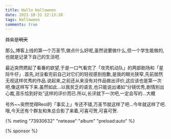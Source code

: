 ```yaml
---
title: Hallo Halloween
date: 2021-10-31 22:13:28
tags: Halloween
comments: true
---
```

~~其实是明天~~

那么,博客上线的第一个万圣节,做点什么好呢,虽然说要做什么,但一个学生能做的,也就是记录下自己的生活吧.

最近突然燃起了看番的欲望,于是一口气看完了「攻壳机动队」的两部剧场和「星际牛仔」.首先,对没看完前自己对它们的轻视感到抱歉,是我的眼光狭窄,先前居然无视这样优秀的作品.说起来,之前还从来没有对作品做出评价,这应该也是第一次吧,像这样写下来.虽然如此...以我贫乏的语言,也只能说出诸如“分镜优秀,剧情别出心裁,音乐恰到好处”这样的评价而已.所以,长评就下一次吧,一定会写的...大概

号外~~突然觉得Reol的「事实上」专还不错,万圣节就这样了吧...今年就这样了吧.哦,今天还有个群友和朱总合影了来着,可喜可贺,可喜可贺.


{% meting "73930632" "netease" "album" "preload:auto" %}

{% sponsor %}
